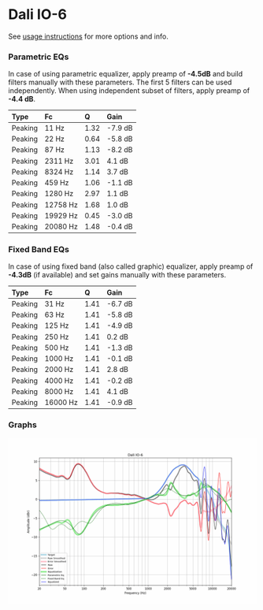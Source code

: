 # Dali IO-6
See [usage instructions](https://github.com/jaakkopasanen/AutoEq#usage) for more options and info.

### Parametric EQs
In case of using parametric equalizer, apply preamp of **-4.5dB** and build filters manually
with these parameters. The first 5 filters can be used independently.
When using independent subset of filters, apply preamp of **-4.4 dB**.

| Type    | Fc       |    Q | Gain    |
|:--------|:---------|:-----|:--------|
| Peaking | 11 Hz    | 1.32 | -7.9 dB |
| Peaking | 22 Hz    | 0.64 | -5.8 dB |
| Peaking | 87 Hz    | 1.13 | -8.2 dB |
| Peaking | 2311 Hz  | 3.01 | 4.1 dB  |
| Peaking | 8324 Hz  | 1.14 | 3.7 dB  |
| Peaking | 459 Hz   | 1.06 | -1.1 dB |
| Peaking | 1280 Hz  | 2.97 | 1.1 dB  |
| Peaking | 12758 Hz | 1.68 | 1.0 dB  |
| Peaking | 19929 Hz | 0.45 | -3.0 dB |
| Peaking | 20080 Hz | 1.48 | -0.4 dB |

### Fixed Band EQs
In case of using fixed band (also called graphic) equalizer, apply preamp of **-4.3dB**
(if available) and set gains manually with these parameters.

| Type    | Fc       |    Q | Gain    |
|:--------|:---------|:-----|:--------|
| Peaking | 31 Hz    | 1.41 | -6.7 dB |
| Peaking | 63 Hz    | 1.41 | -5.8 dB |
| Peaking | 125 Hz   | 1.41 | -4.9 dB |
| Peaking | 250 Hz   | 1.41 | 0.2 dB  |
| Peaking | 500 Hz   | 1.41 | -1.3 dB |
| Peaking | 1000 Hz  | 1.41 | -0.1 dB |
| Peaking | 2000 Hz  | 1.41 | 2.8 dB  |
| Peaking | 4000 Hz  | 1.41 | -0.2 dB |
| Peaking | 8000 Hz  | 1.41 | 4.1 dB  |
| Peaking | 16000 Hz | 1.41 | -0.9 dB |

### Graphs
![](./Dali%20IO-6.png)